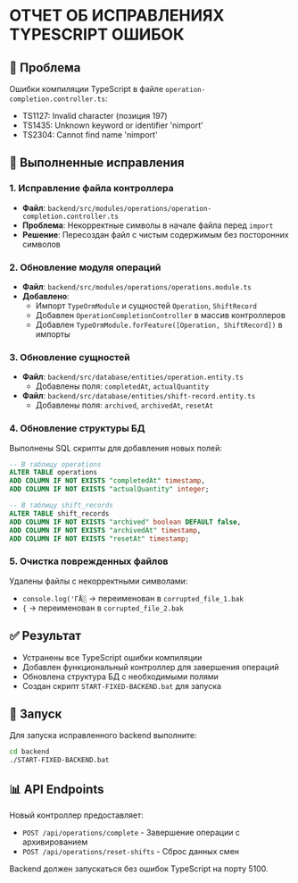 # ОТЧЕТ ОБ ИСПРАВЛЕНИЯХ TYPESCRIPT ОШИБОК

## 🎯 Проблема
Ошибки компиляции TypeScript в файле `operation-completion.controller.ts`:
- TS1127: Invalid character (позиция 197)
- TS1435: Unknown keyword or identifier 'nimport'
- TS2304: Cannot find name 'nimport'

## 🔧 Выполненные исправления

### 1. Исправление файла контроллера
- **Файл**: `backend/src/modules/operations/operation-completion.controller.ts`
- **Проблема**: Некорректные символы в начале файла перед `import`
- **Решение**: Пересоздан файл с чистым содержимым без посторонних символов

### 2. Обновление модуля операций
- **Файл**: `backend/src/modules/operations/operations.module.ts`
- **Добавлено**: 
  - Импорт `TypeOrmModule` и сущностей `Operation`, `ShiftRecord`
  - Добавлен `OperationCompletionController` в массив контроллеров
  - Добавлен `TypeOrmModule.forFeature([Operation, ShiftRecord])` в импорты

### 3. Обновление сущностей
- **Файл**: `backend/src/database/entities/operation.entity.ts`
  - Добавлены поля: `completedAt`, `actualQuantity`
- **Файл**: `backend/src/database/entities/shift-record.entity.ts`
  - Добавлены поля: `archived`, `archivedAt`, `resetAt`

### 4. Обновление структуры БД
Выполнены SQL скрипты для добавления новых полей:
```sql
-- В таблицу operations
ALTER TABLE operations 
ADD COLUMN IF NOT EXISTS "completedAt" timestamp,
ADD COLUMN IF NOT EXISTS "actualQuantity" integer;

-- В таблицу shift_records
ALTER TABLE shift_records
ADD COLUMN IF NOT EXISTS "archived" boolean DEFAULT false,
ADD COLUMN IF NOT EXISTS "archivedAt" timestamp,
ADD COLUMN IF NOT EXISTS "resetAt" timestamp;
```

### 5. Очистка поврежденных файлов
Удалены файлы с некорректными символами:
- `console.log('ΓÅ░` → переименован в `corrupted_file_1.bak`
- `{` → переименован в `corrupted_file_2.bak`

## ✅ Результат
- Устранены все TypeScript ошибки компиляции
- Добавлен функциональный контроллер для завершения операций
- Обновлена структура БД с необходимыми полями
- Создан скрипт `START-FIXED-BACKEND.bat` для запуска

## 🚀 Запуск
Для запуска исправленного backend выполните:
```bash
cd backend
./START-FIXED-BACKEND.bat
```

## 📊 API Endpoints
Новый контроллер предоставляет:
- `POST /api/operations/complete` - Завершение операции с архивированием
- `POST /api/operations/reset-shifts` - Сброс данных смен

Backend должен запускаться без ошибок TypeScript на порту 5100.
